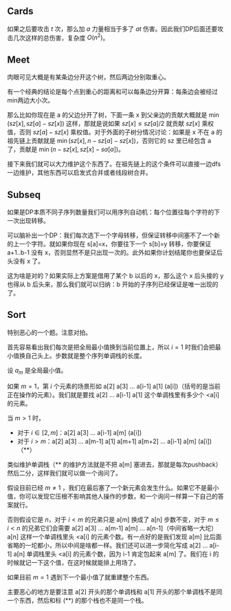 ## Cards

如果之后要攻击 $t$ 次，那么加 $a$ 力量相当于多了 $at$ 伤害。因此我们DP后面还要攻击几次这样的总伤害，复杂度 $O(n^2)$。

## Meet

肉眼可见大概是有某条边分开这个树，然后两边分别取重心。

有一个经典的结论是每个点到重心的距离和可以每条边分开算：每条边会被经过min两边大小次。

那么比如你现在是 a 的父边分开了树，下面一条 x 到父亲边的贡献大概就是 $\min(sz[x],sz[a]-sz[x])$ 这样，那就是说如果 $sz[x]\le sz[a]/2$ 就贡献 $sz[x]$ 乘权值，否则 $sz[a]-sz[x]$ 乘权值。对于外面的子树分情况讨论：如果是 x 不在 a 的祖先链上贡献就是 $\min(sz[x],n-sz[a]-sz[x])$，否则它的 sz 里已经包含 a 了，贡献是 $\min(n-sz[x],sz[x]-sa[a])$。

接下来我们就可以大力维护这个东西了。在祖先链上的这个条件可以直接一边dfs一边维护，其他东西可以启发式合并或者线段树合并。

## Subseq

如果是DP本质不同子序列数量我们可以用序列自动机：每个位置往每个字符的下一次出现转移。

可以脑补出一个DP：我们每次选下一个字母转移，但保证转移中间塞不了一个新的上一个字符。就如果你现在 s[a]=x，你要往下一个 s[b]=y 转移，你要保证 a+1..b-1 没有 x，否则显然不是只出现一次的。此外如果你计划结尾你也要保证后头没有 x 了。

这为啥是对的？如果实际上方案是借用了某个 b 以后的 x，那么这个 x 后头接的 y 也得从 b 后头来，那么我们就可以归纳：b 开始的子序列已经保证是唯一出现的了。

## Sort

特别恶心的一个题。注意对拍。

首先容易看出我们每次是把全局最小值换到当前位置上，所以 $i=1$ 时我们会把最小值换自己头上。步数就是整个序列单调栈的长度。

设 $a_m$ 是全局最小值。

如果 $m=1$，第 $i$ 个元素的场景形如 a[2] a[3] ... a[i-1] a[1] (a[i])（括号的是当前正在操作的元素）。我们就是要找 a[2] ... a[i-1] a[1] 这个单调栈里有多少个 <a[i] 的元素。

当 $m>1$ 时，

+ 对于 $i\in [2,m]$：a[2] a[3] ... a[i-1] a[m] (a[i])
+ 对于 $i>m$：a[2] a[3] ... a[m-1] a[1] a[m+1] a[m+2] ... a[i-1] a[m] (a[i])（**）

类似维护单调栈（** 的维护方法就是不把 a[m] 塞进去，那就是每次pushback）然后二分，这样我们就可以做一个询问了。

假设目前已经 $m\ne 1$ ，我们在最后塞了一个新元素会发生什么。如果它不是最小值，你可以发现它压根不影响其他人操作的步数，和一个询问一样算一下自己的答案就行。

否则假设它是 $n$，对于 $i<m$ 的兄弟只是 a[m] 换成了 a[n] 步数不变，对于 $m\le i<n$ 的兄弟它们会需要 a[2] a[3] ... a[m-1] a[m] ... a[n-1]（中间省略一大坨）a[n] 这样一个单调栈里头 <a[i] 的元素个数。有一点好的是我们发现 a[m] 比后面省略的一坨都小，所以中间是啥都一样。我们还可以进一步简化写成 a[2] ... a[i-1] a[n] 单调栈里头 <a[i] 的元素个数，因为 i-1 肯定包起来 a[m] 了。我们在 i 的时候就记一下这个值，在这时候就能排上用场了。

如果目前 $m=1$ 遇到下一个最小值了就重建整个东西。

主要恶心的地方是要注意 a[2] 开头的那个单调栈和 a[1] 开头的那个单调栈不是同一个东西，然后和标 (**) 的那个栈也不是同一个栈。